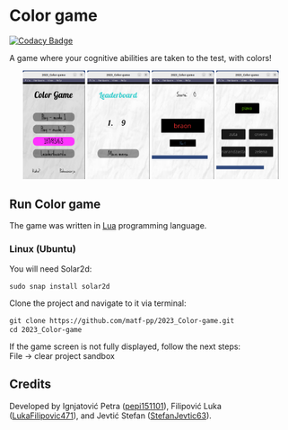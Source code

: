 # Color game

[![Codacy Badge](https://app.codacy.com/project/badge/Grade/7395b08a7d5544d0b24faa96ad9b352c)](https://app.codacy.com/gh/matf-pp/2023_Color-game/dashboard?utm_source=gh&utm_medium=referral&utm_content=&utm_campaign=Badge_grade)

A game where your cognitive abilities are taken to the test, with colors!

<p float="left" align="center">
  <img src="screenshots/MainMenu.png" width="22%" height"400"/>
  <img src="screenshots/Leaderboards.png" width="22%" height"400"/>
  <img src="screenshots/Game1.png" width="22%" height"400"/>
  <img src="screenshots/Game2.png" width="22%" height"400"/>
</p>



## Run Color game 

The game was written in [Lua](https://www.lua.org/) programming language.

### Linux (Ubuntu)

You will need Solar2d:
```
sudo snap install solar2d
```

Clone the project and navigate to it via terminal:
```
git clone https://github.com/matf-pp/2023_Color-game.git
cd 2023_Color-game
```

If the game screen is not fully displayed, follow the next steps: <br>
File -> clear project sandbox <br>

## Credits

Developed by Ignjatović Petra ([pepi151101](https://github.com/pepi151101)), Filipović Luka ([LukaFilipovic471](https://github.com/LukaFilipovic471)), and Jevtić Stefan ([StefanJevtic63](https://github.com/StefanJevtic63)).
